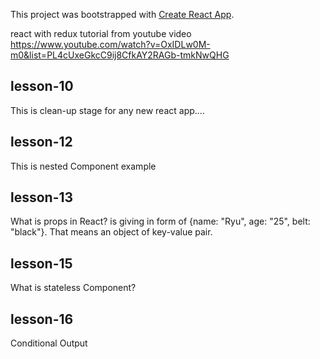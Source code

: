 This project was bootstrapped with [Create React App](https://github.com/facebook/create-react-app).

react with redux tutorial from youtube video
https://www.youtube.com/watch?v=OxIDLw0M-m0&list=PL4cUxeGkcC9ij8CfkAY2RAGb-tmkNwQHG

## lesson-10
This is clean-up stage for any new react app....

## lesson-12
This is nested Component example

## lesson-13
What is props in React?
<Ninjas name="Ryu" age="25" belt="black"/> is giving in form of {name: "Ryu", age: "25", belt: "black"}.
That means an object of key-value pair.

## lesson-15
What is stateless Component?

## lesson-16
Conditional Output
